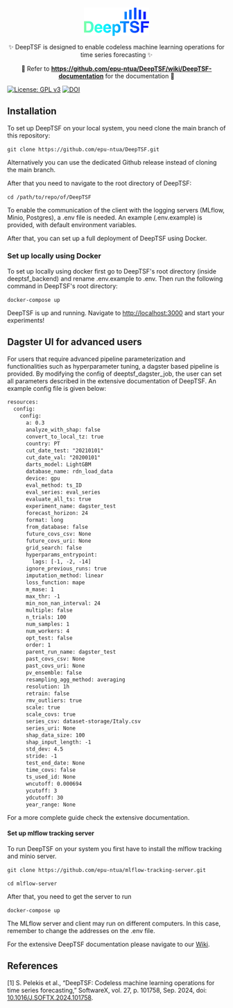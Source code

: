 <p align="center">
  <a href="https://doi.org/10.1016/j.softx.2024.101758">
    <img alt="DeepTSF" src="https://github.com/epu-ntua/DeepTSF/blob/9071bad248bd13256d703e565fb49dc88ba8d77a/deeptsf_backend/docs/version1all.png" width="150" />
  </a>
</p>
<p align="center">
    ✨ DeepTSF is designed to enable codeless machine learning operations for time series forecasting ✨
</p>

<p align="center">
    🙌 Refer to <b><a href="https://github.com/epu-ntua/DeepTSF/wiki/DeepTSF-documentation">https://github.com/epu-ntua/DeepTSF/wiki/DeepTSF-documentation</a></b> for the documentation 📖
</p>

[![License: GPL v3](https://img.shields.io/badge/License-GPLv3-blue.svg)](https://github.com/epu-ntua/DeepTSF/blob/dev/LICENSE.txt) [![DOI](https://img.shields.io/badge/Cite%20this%20paper-Google%20Scholar-blue])](https://doi.org/10.1016/j.softx.2024.101758)

## Installation

To set up DeepTSF on your local system, you need clone the main branch of this repository:

```git clone https://github.com/epu-ntua/DeepTSF.git```

Alternatively you can use the dedicated Github release instead of cloning the main branch.

After that you need to navigate to the root directory of DeepTSF:

```cd /path/to/repo/of/DeepTSF```

Το enable the communication of the client with the logging servers (MLflow, Minio, Postgres), a .env file is needed. 
An example (.env.example) is provided, with default environment variables.

After that, you can set up a full deployment of DeepTSF using Docker.

### Set up locally using Docker

To set up locally using docker first go to DeepTSF's root directory (inside deeptsf_backend) and rename .env.example to .env. Then run the following command in DeepTSF's root directory:

```docker-compose up```

DeepTSF is up and running. Navigate to [http://localhost:3000](http://localhost:3000) and start your experiments!

## Dagster UI for advanced users

For users that require advanced pipeline parameterization and functionalities such as hyperparameter tuning,
a dagster based pipeline is provided. By modifying the config of deeptsf_dagster_job, the user can set all parameters 
described in the extensive documentation of DeepTSF. An example config file is given below:

```
resources:
  config:
    config:
      a: 0.3
      analyze_with_shap: false
      convert_to_local_tz: true
      country: PT
      cut_date_test: "20210101"
      cut_date_val: "20200101"
      darts_model: LightGBM
      database_name: rdn_load_data
      device: gpu
      eval_method: ts_ID
      eval_series: eval_series
      evaluate_all_ts: true
      experiment_name: dagster_test
      forecast_horizon: 24
      format: long
      from_database: false
      future_covs_csv: None
      future_covs_uri: None
      grid_search: false
      hyperparams_entrypoint:
        lags: [-1, -2, -14]
      ignore_previous_runs: true
      imputation_method: linear
      loss_function: mape
      m_mase: 1
      max_thr: -1
      min_non_nan_interval: 24
      multiple: false
      n_trials: 100
      num_samples: 1
      num_workers: 4
      opt_test: false
      order: 1
      parent_run_name: dagster_test
      past_covs_csv: None
      past_covs_uri: None
      pv_ensemble: false
      resampling_agg_method: averaging
      resolution: 1h
      retrain: false
      rmv_outliers: true
      scale: true
      scale_covs: true
      series_csv: dataset-storage/Italy.csv
      series_uri: None
      shap_data_size: 100
      shap_input_length: -1
      std_dev: 4.5
      stride: -1
      test_end_date: None
      time_covs: false
      ts_used_id: None
      wncutoff: 0.000694
      ycutoff: 3
      ydcutoff: 30
      year_range: None
```

For a more complete guide check the extensive documentation.

#### Set up mlflow tracking server

To run DeepTSF on your system you first have to install the mlflow tracking and minio server.

```git clone https://github.com/epu-ntua/mlflow-tracking-server.git```

```cd mlflow-server```

After that, you need to get the server to run

```docker-compose up```

The MLflow server and client may run on different computers. In this case, remember to change
the addresses on the .env file.

For the extensive DeepTSF documentation please navigate to our [Wiki](https://github.com/epu-ntua/DeepTSF/wiki/DeepTSF-documentation). 

## References
[1] S. Pelekis et al., “DeepTSF: Codeless machine learning operations for time series forecasting,” SoftwareX, vol. 27, p. 101758, Sep. 2024, doi: [10.1016/J.SOFTX.2024.101758](https://doi.org/10.1016/j.softx.2024.101758). <br>
